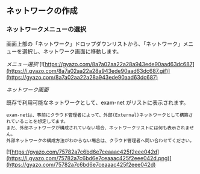 ## ネットワークの作成

### ネットワークメニューの選択

画面上部の「ネットワーク」ドロップダウンリストから、「ネットワーク」メニューを選択し、ネットワーク画面に移動します。

*メニュー選択*
[![https://gyazo.com/8a7a02aa22a28a943ede90aad63dc687](https://i.gyazo.com/8a7a02aa22a28a943ede90aad63dc687.gif)](https://gyazo.com/8a7a02aa22a28a943ede90aad63dc687)

*ネットワーク画面*

既存で利用可能なネットワークとして、exam-net がリストに表示されます。

```
exam-netは、事前にクラウド管理者によって、外部(External)ネットワークとして構築されていることを想定してます。
まだ、外部ネットワークが構成されていない場合、ネットワークリストには何も表示されません。
外部ネットワークの構成方法がわからない場合は、クラウド管理者へ問い合わせてください。
```

[![https://gyazo.com/75782a7c6bd6e7ceaaac425f2eee042d](https://i.gyazo.com/75782a7c6bd6e7ceaaac425f2eee042d.png)](https://gyazo.com/75782a7c6bd6e7ceaaac425f2eee042d)

